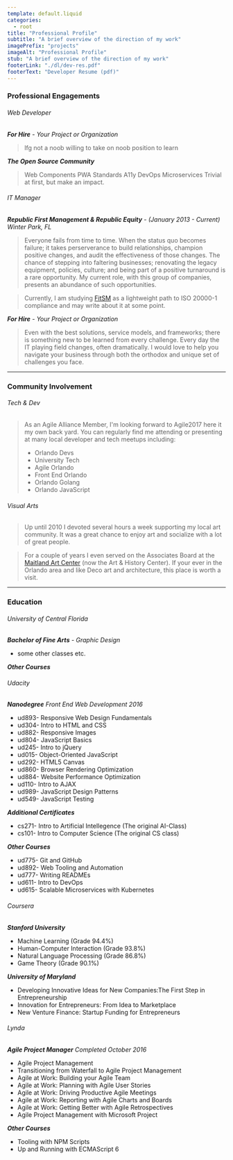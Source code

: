 ```yaml
---
template: default.liquid
categories: 
  - root
title: "Professional Profile"
subtitle: "A brief overview of the direction of my work"
imagePrefix: "projects"
imageAlt: "Professional Profile"
stub: "A brief overview of the direction of my work"
footerLink: "./dl/dev-res.pdf"
footerText: "Developer Resume (pdf)"
---
```


### Professional Engagements

###### Web Developer
_**For Hire** - Your Project or Organization_

>lfg
>not a noob
>willing to take on noob position to learn

_**The Open Source Community**_

>Web Components
>PWA
>Standards
>A11y
>DevOps
>Microservices
>Trivial at first, but make an impact.

###### IT Manager
_**Republic First Management & Republic Equity** - (January 2013 - Current) Winter Park, FL_
>Everyone fails from time to time.
>When the status quo becomes failure; it takes perserverance to build relationships, champion positive changes, and audit the effectiveness of those changes.
>The chance of stepping into faltering businesses; renovating the legacy equipment, policies, culture; and being part of a positive turnaround is a rare opportunity.
>My current role, with this group of companies, presents an abundance of such opportunities.

>Currently, I am studying [FitSM](http://fitsm.itemo.org/fitsm-standard) as a lightweight path to ISO 20000-1 compliance and may write about it at some point.

_**For Hire** - Your Project or Organization_

>Even with the best solutions, service models, and frameworks; there is something new to be learned from every challenge. 
>Every day the IT playing field changes, often dramatically.
>I would love to help you navigate your business through both the orthodox and unique set of challenges you face.

---

### Community Involvement

###### Tech & Dev

>As an Agile Alliance Member, I'm looking forward to Agile2017 here it my own back yard.
>You can regularly find me attending or presenting at many local developer and tech meetups including:
>  - Orlando Devs
>  - University Tech
>  - Agile Orlando
>  - Front End Orlando
>  - Orlando Golang
>  - Orlando JavaScript

###### Visual Arts

>Up until 2010 I devoted several hours a week supporting my local art community. 
>It was a great chance to enjoy art and socialize with a lot of great people.

>For a couple of years I even served on the Associates Board at the [Maitland Art Center](http://artandhistory.org/maitland-art-center) (now the Art & History Center).
>If your ever in the Orlando area and like Deco art and architecture, this place is worth a visit.

---

### Education
###### University of Central Florida

_**Bachelor of Fine Arts** - Graphic Design_
  - some other classes etc.

***Other Courses***

###### Udacity
_**Nanodegree** Front End Web Development 2016_
  - ud893- Responsive Web Design Fundamentals
  - ud304- Intro to HTML and CSS
  - ud882- Responsive Images
  - ud804- JavaScript Basics
  - ud245- Intro to jQuery
  - ud015- Object-Oriented JavaScript
  - ud292- HTML5 Canvas
  - ud860- Browser Rendering Optimization
  - ud884- Website Performance Optimization
  - ud110- Intro to AJAX
  - ud989- JavaScript Design Patterns
  - ud549- JavaScript Testing

***Additional Certificates***
  - cs271- Intro to Artificial Intellegence (The original AI-Class)
  - cs101- Intro to Computer Science (The original CS class)

***Other Courses***
  - ud775- Git and GitHub
  - ud892- Web Tooling and Automation
  - ud777- Writing READMEs
  - ud611- Intro to DevOps
  - ud615- Scalable Microservices with Kubernetes


###### Coursera

***Stanford University***
  - Machine Learning (Grade 94.4%)
  - Human-Computer Interaction (Grade 93.8%)
  - Natural Language Processing (Grade 86.8%)
  - Game Theory (Grade 90.1%)

***University of Maryland***
  - Developing Innovative Ideas for New Companies:The First Step in Entrepreneurship
  - Innovation for Entrepreneurs: From Idea to Marketplace
  - New Venture Finance: Startup Funding for Entrepreneurs

###### Lynda

_**Agile Project Manager** Completed October 2016_
  - Agile Project Management
  - Transitioning from Waterfall to Agile Project Management
  - Agile at Work: Building your Agile Team
  - Agile at Work: Planning with Agile User Stories
  - Agile at Work: Driving Productive Agile Meetings
  - Agile at Work: Reporting with Agile Charts and Boards
  - Agile at Work: Getting Better with Agile Retrospectives
  - Agile Project Management with Microsoft Project

***Other Courses***
  - Tooling with NPM Scripts
  - Up and Running with ECMAScript 6
